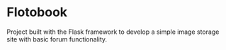 # Flotobook
Project built with the Flask framework to develop a simple image storage site with basic forum functionality.
